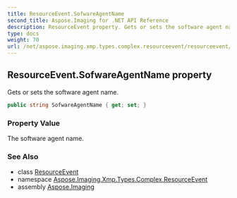 ```yaml
---
title: ResourceEvent.SofwareAgentName
second_title: Aspose.Imaging for .NET API Reference
description: ResourceEvent property. Gets or sets the software agent name
type: docs
weight: 70
url: /net/aspose.imaging.xmp.types.complex.resourceevent/resourceevent/sofwareagentname/
---
```

## ResourceEvent.SofwareAgentName property

Gets or sets the software agent name.

```csharp
public string SofwareAgentName { get; set; }
```

### Property Value

The software agent name.

### See Also

* class [ResourceEvent](../)
* namespace [Aspose.Imaging.Xmp.Types.Complex.ResourceEvent](../../resourceevent/)
* assembly [Aspose.Imaging](../../../)


